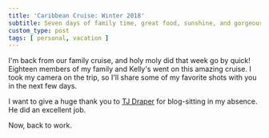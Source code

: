 ```yaml
---
title: 'Caribbean Cruise: Winter 2018'
subtitle: Seven days of family time, great food, sunshine, and gorgeous ocean water
custom_type: post
tags: [ personal, vacation ]
---
```


I'm back from our family cruise, and holy moly did that week go by quick! Eighteen members of my family and Kelly's went on this amazing cruise. I took my camera on the trip, so I'll share some of my favorite shots with you in the next few days.

I want to give a huge thank you to [TJ Draper](/authors/tjdraper/) for blog-sitting in my absence. He did an excellent job.

Now, back to work.
